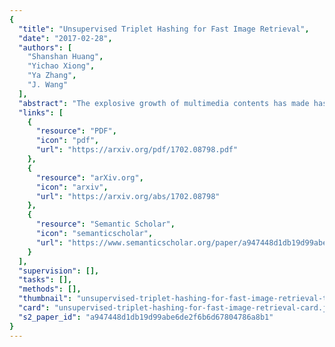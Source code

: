 ```yaml
---
{
  "title": "Unsupervised Triplet Hashing for Fast Image Retrieval",
  "date": "2017-02-28",
  "authors": [
    "Shanshan Huang",
    "Yichao Xiong",
    "Ya Zhang",
    "J. Wang"
  ],
  "abstract": "The explosive growth of multimedia contents has made hashing an indispensable component in image retrieval. In particular, learning-based hashing has recently shown great promising with the advance of Convolutional Neural Network (CNN). However, the existing hashing methods are mostly tuned for classification. Learning hash functions for retrieval tasks, especially for instance-level retrieval, still faces many challenges. Considering the difficulty in obtaining labeled datasets for image retrieval task in large scale, we propose a novel CNN-based unsupervised hashing method, namely Unsupervised Triplet Hashing (UTH). The unsupervised hashing network is designed based on the following three principles: 1) maximizing the discrimination among image representations; 2) minimizing the quantization loss between the original real-valued feature descriptors and the learned hash codes; 3) maximizing the information entropy for the learned hash codes to improve their representation ability. Extensive experiments on CIFAR-10, MNIST and In-shop datasets have shown that UTH outperforms several state-of-the-art unsupervised hashing methods in terms of retrieval accuracy.",
  "links": [
    {
      "resource": "PDF",
      "icon": "pdf",
      "url": "https://arxiv.org/pdf/1702.08798.pdf"
    },
    {
      "resource": "arXiv.org",
      "icon": "arxiv",
      "url": "https://arxiv.org/abs/1702.08798"
    },
    {
      "resource": "Semantic Scholar",
      "icon": "semanticscholar",
      "url": "https://www.semanticscholar.org/paper/a947448d1db19d99abe6de2f6b6d67804786a8b1"
    }
  ],
  "supervision": [],
  "tasks": [],
  "methods": [],
  "thumbnail": "unsupervised-triplet-hashing-for-fast-image-retrieval-thumb.jpg",
  "card": "unsupervised-triplet-hashing-for-fast-image-retrieval-card.jpg",
  "s2_paper_id": "a947448d1db19d99abe6de2f6b6d67804786a8b1"
}
---
```


